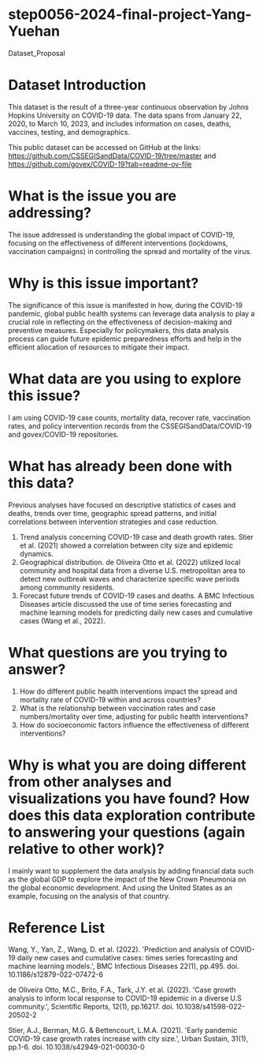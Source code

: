 # step0056-2024-final-project-Yang-Yuehan
Dataset_Proposal
# Dataset Introduction
This dataset is the result of a three-year continuous observation by Johns Hopkins University on COVID-19 data. The data spans from January 22, 2020, to March 10, 2023, and includes information on cases, deaths, vaccines, testing, and demographics. 

This public dataset can be accessed on GitHub at the links: 
  https://github.com/CSSEGISandData/COVID-19/tree/master and 
  https://github.com/govex/COVID-19?tab=readme-ov-file 

# What is the issue you are addressing?
The issue addressed is understanding the global impact of COVID-19, focusing on the effectiveness of different interventions (lockdowns, vaccination campaigns) in controlling the spread and mortality of the virus.

# Why is this issue important?
The significance of this issue is manifested in how, during the COVID-19 pandemic, global public health systems can leverage data analysis to play a crucial role in reflecting on the effectiveness of decision-making and preventive measures. Especially for policymakers, this data analysis process can guide future epidemic preparedness efforts and help in the efficient allocation of resources to mitigate their impact.

# What data are you using to explore this issue?
I am using COVID-19 case counts, mortality data, recover rate, vaccination rates, and policy intervention records from the CSSEGISandData/COVID-19 and govex/COVID-19 repositories.

# What has already been done with this data?
Previous analyses have focused on descriptive statistics of cases and deaths, trends over time, geographic spread patterns, and initial correlations between intervention strategies and case reduction.
1. Trend analysis concerning COVID-19 case and death growth rates. Stier et al. (2021) showed a correlation between city size and epidemic dynamics.
2. Geographical distribution. de Oliveira Otto et al. (2022) utilized local community and hospital data from a diverse U.S. metropolitan area to detect new outbreak waves and characterize specific wave periods among community residents.
3. Forecast future trends of COVID-19 cases and deaths. A BMC Infectious Diseases article discussed the use of time series forecasting and machine learning models for predicting daily new cases and cumulative cases (Wang et al., 2022). 

# What questions are you trying to answer? 
1. How do different public health interventions impact the spread and mortality rate of COVID-19 within and across countries?
2. What is the relationship between vaccination rates and case numbers/mortality over time, adjusting for public health interventions?
3. How do socioeconomic factors influence the effectiveness of different interventions?

# Why is what you are doing different from other analyses and visualizations you have found? How does this data exploration contribute to answering your questions (again relative to other work)?
I mainly want to supplement the data analysis by adding financial data such as the global GDP to explore the impact of the New Crown Pneumonia on the global economic development. And using the United States as an example, focusing on the analysis of that country.

# Reference List
Wang, Y., Yan, Z., Wang, D. et al. (2022). 'Prediction and analysis of COVID-19 daily new cases and cumulative cases: times series forecasting and machine learning models.', BMC Infectious Diseases 22(1), pp.495. doi. 10.1186/s12879-022-07472-6

de Oliveira Otto, M.C., Brito, F.A., Tark, J.Y. et al. (2022). 'Case growth analysis to inform local response to COVID-19 epidemic in a diverse U.S community.', Scientific Reports, 12(1), pp.16217. doi. 10.1038/s41598-022-20502-2 

Stier, A.J., Berman, M.G. & Bettencourt, L.M.A. (2021). 'Early pandemic COVID-19 case growth rates increase with city size.', Urban Sustain, 31(1), pp.1-6. doi. 10.1038/s42949-021-00030-0 


